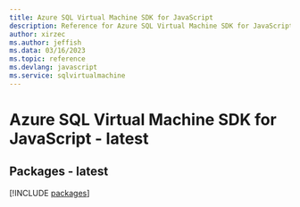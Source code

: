 ```yaml
---
title: Azure SQL Virtual Machine SDK for JavaScript
description: Reference for Azure SQL Virtual Machine SDK for JavaScript
author: xirzec
ms.author: jeffish
ms.data: 03/16/2023
ms.topic: reference
ms.devlang: javascript
ms.service: sqlvirtualmachine
---
```

# Azure SQL Virtual Machine SDK for JavaScript - latest
## Packages - latest
[!INCLUDE [packages](sql-virtual-machine-index.md)]